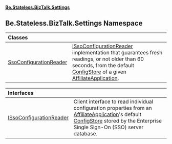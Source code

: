 #### [Be.Stateless.BizTalk.Settings](README.md 'README')

## Be.Stateless.BizTalk.Settings Namespace

| Classes | |
| :--- | :--- |
| [SsoConfigurationReader](SsoConfigurationReader.md 'Be.Stateless.BizTalk.Settings.SsoConfigurationReader') | [ISsoConfigurationReader](ISsoConfigurationReader.md 'Be.Stateless.BizTalk.Settings.ISsoConfigurationReader') implementation that guarantees fresh readings, or not older than 60 seconds, from             the default [ConfigStore](ConfigStore.md 'Be.Stateless.BizTalk.Settings.Sso.ConfigStore') of a given [AffiliateApplication](AffiliateApplication.md 'Be.Stateless.BizTalk.Settings.Sso.AffiliateApplication'). |

| Interfaces | |
| :--- | :--- |
| [ISsoConfigurationReader](ISsoConfigurationReader.md 'Be.Stateless.BizTalk.Settings.ISsoConfigurationReader') | Client interface to read individual configuration properties from an [AffiliateApplication](AffiliateApplication.md 'Be.Stateless.BizTalk.Settings.Sso.AffiliateApplication')'s default [ConfigStore](ConfigStore.md 'Be.Stateless.BizTalk.Settings.Sso.ConfigStore') stored by the Enterprise Single Sign-On (SSO) server database. |
